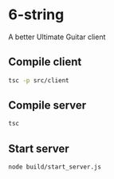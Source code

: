 # 6-string
A better Ultimate Guitar client

## Compile client

```bash
tsc -p src/client
```

## Compile server

```bash
tsc
```

## Start server

```bash
node build/start_server.js
```